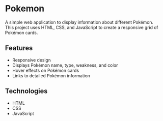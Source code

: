 # Pokemon

A simple web application to display information about different Pokémon. This project uses HTML, CSS, and JavaScript to create a responsive grid of Pokémon cards.

## Features

- Responsive design
- Displays Pokémon name, type, weakness, and color
- Hover effects on Pokémon cards
- Links to detailed Pokémon information

## Technologies

- HTML
- CSS
- JavaScript

